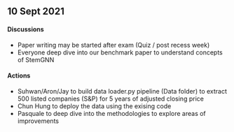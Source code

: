 ## 10 Sept 2021
#### Discussions
- Paper writing may be started after exam (Quiz / post recess week)
- Everyone deep dive into our benchmark paper to understand concepts of StemGNN

#### Actions
- Suhwan/Aron/Jay to build data loader.py pipeline (Data folder) to extract 500 listed companies (S&P) for 5 years of adjusted closing price
- Chun Hung to deploy the data using the exising code
- Pasquale to deep dive into the methodologies to explore areas of improvements
